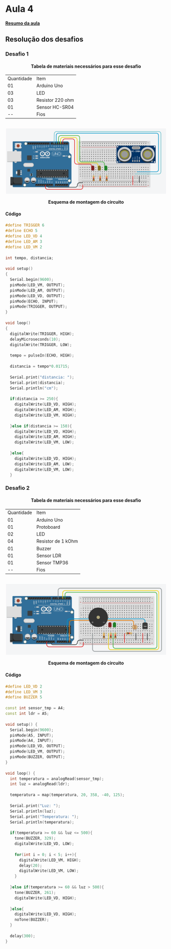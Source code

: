 <h1>Aula 4</h1>

<a href="https://github.com/RAS-UFPB/resumo_das_aulas_do_grupo_de_sistemas_embarcados/tree/main/Resumo%20aula%204"><b>Resumo da aula</b></a>

<h2>Resolução dos desafios</h2>

<h3>Desafio 1</h3>

<div align='center'>
    <h4>Tabela de materiais necessários para esse desafio</h4>
    <table>
        <tr><td>Quantidade</td><td>Item</td></tr>
        <tr><td>01</td> <td>Arduino Uno</td></tr>
        <tr><td>03</td> <td>LED</td></tr>
        <tr><td>03</td> <td>Resistor 220 ohm</td></tr>
        <tr><td>01</td> <td>Sensor HC-SR04</td></tr>
        <tr><td>--</td> <td>Fios</td></tr>
    </table>
</div>

<br>
<div align="center"><img src="/Aula 4/imgs/sensor_de_re.png" alt="" width="500px">
    <p><b>Esquema de montagem do circuito</b></p>
</div>

<h4>Código</h4>

```c++
#define TRIGGER 6
#define ECHO 5
#define LED_VD 4
#define LED_AM 3
#define LED_VM 2

int tempo, distancia;

void setup()
{
  Serial.begin(9600);
  pinMode(LED_VM, OUTPUT);
  pinMode(LED_AM, OUTPUT);
  pinMode(LED_VD, OUTPUT);
  pinMode(ECHO, INPUT);
  pinMode(TRIGGER, OUTPUT);
}

void loop()
{
  digitalWrite(TRIGGER, HIGH);
  delayMicroseconds(10);
  digitalWrite(TRIGGER, LOW);
  
  tempo = pulseIn(ECHO, HIGH);
  
  distancia = tempo*0.01715;
  
  Serial.print("distancia: ");
  Serial.print(distancia);
  Serial.println("cm");
 
  if(distancia >= 250){
    digitalWrite(LED_VD, HIGH);
    digitalWrite(LED_AM, HIGH);
    digitalWrite(LED_VM, HIGH);
    
  }else if(distancia >= 150){
    digitalWrite(LED_VD, HIGH);
    digitalWrite(LED_AM, HIGH);
    digitalWrite(LED_VM, LOW);
    
  }else{
    digitalWrite(LED_VD, HIGH);
    digitalWrite(LED_AM, LOW);
    digitalWrite(LED_VM, LOW);
  }
```



<h3>Desafio 2</h3>

<div align='center'>
    <h4>Tabela de materiais necessários para esse desafio</h4>
    <table>
        <tr><td>Quantidade</td><td>Item</td></tr>
        <tr><td>01</td> <td>Arduino Uno</td></tr>
        <tr><td>01</td> <td>Protoboard</td></tr>
        <tr><td>02</td> <td>LED</td></tr>
        <tr><td>04</td> <td>Resistor de 1 kOhm</td></tr>
        <tr><td>01</td> <td>Buzzer</td></tr>
        <tr><td>01</td> <td>Sensor LDR</td></tr>
        <tr><td>01</td> <td>Sensor TMP36</td></tr>
        <tr><td>--</td> <td>Fios</td></tr>
    </table>
</div>

<br>
<div align="center"><img src="/Aula 4/imgs/sensor_incendio.png" alt="" width="500px">
    <p><b>Esquema de montagem do circuito</b></p>
</div>

<h4>Código</h4>

```c++
#define LED_VD 2
#define LED_VM 3
#define BUZZER 5

const int sensor_tmp = A4;
const int ldr = A5;

void setup() {
  Serial.begin(9600);
  pinMode(A5, INPUT);
  pinMode(A4, INPUT);
  pinMode(LED_VD, OUTPUT);
  pinMode(LED_VM, OUTPUT);
  pinMode(BUZZER, OUTPUT);
}
 
void loop() {
  int temperatura = analogRead(sensor_tmp);
  int luz = analogRead(ldr);
  
  temperatura = map(temperatura, 20, 358, -40, 125);
  
  Serial.print("Luz: ");
  Serial.println(luz);
  Serial.print("Temperatura: ");
  Serial.println(temperatura);
  
  if(temperatura >= 60 && luz <= 500){
    tone(BUZZER, 329);
    digitalWrite(LED_VD, LOW);
    
    for(int i = 0; i < 5; i++){
      digitalWrite(LED_VM, HIGH);
      delay(20);
      digitalWrite(LED_VM, LOW);
    }
    
  }else if(temperatura >= 60 && luz > 500){
    tone(BUZZER, 261);
    digitalWrite(LED_VD, HIGH);
    
  }else{
    digitalWrite(LED_VD, HIGH);
    noTone(BUZZER);
  }
  
  delay(300);
}
```
